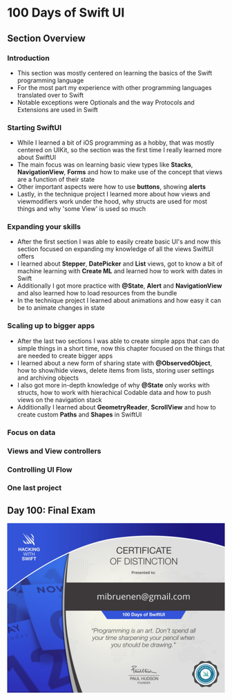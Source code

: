# 100 Days of Swift UI

## Section Overview
### Introduction
- This section was mostly centered on learning the basics of the Swift programming language
- For the most part my experience with other programming languages translated over to Swift
- Notable exceptions were Optionals and the way Protocols and Extensions are used in Swift

### Starting SwiftUI
- While I learned a bit of iOS programming as a hobby, that was mostly centered on UIKit, so the section was the first time I really learned more about SwiftUI
- The main focus was on learning basic view types like __Stacks__, __NavigationView__, __Forms__ and how to make use of the concept that views are a function of their state
- Other important aspects were how to use __buttons__, showing __alerts__
- Lastly, in the technique project I learned more about how views and viewmodifiers work under the hood, why structs are used for most things and why 'some View' is used so much

### Expanding your skills
- After the first section I was able to easily create basic UI's and now this section focused on expanding my knowledge of all the views SwiftUI offers
- I learned about __Stepper__, __DatePicker__ and __List__ views, got to know a bit of machine learning with __Create ML__ and learned how to work with dates in Swift
- Additionally I got more practice with __@State__, __Alert__ and __NavigationView__ and also learned how to load resources from the bundle
- In the technique project I learned about animations and how easy it can be to animate changes in state

### Scaling up to bigger apps
- After the last two sections I was able to create simple apps that can do simple things in a short time, now this chapter focused on the things that are needed to create bigger apps
- I learned about a new form of sharing state with __@ObservedObject__, how to show/hide views, delete items from lists, storing user settings and archiving objects
- I also got more in-depth knowledge of why __@State__ only works with structs, how to work with hierachical Codable data and how to push views on the navigation stack
- Additionally I learned about __GeometryReader__, __ScrollView__ and how to create custom __Paths__ and __Shapes__ in SwiftUI

### Focus on data

### Views and View controllers

### Controlling UI Flow

### One last project

## Day 100: Final Exam
![Certificate](certificate.jpg)
